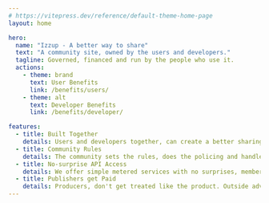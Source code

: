 ```yaml
---
# https://vitepress.dev/reference/default-theme-home-page
layout: home

hero:
  name: "Izzup - A better way to share"
  text: "A community site, owned by the users and developers."
  tagline: Governed, financed and run by the people who use it.
  actions:
    - theme: brand
      text: User Benefits
      link: /benefits/users/
    - theme: alt
      text: Developer Benefits
      link: /benefits/developer/

features:
  - title: Built Together
    details: Users and developers together, can create a better sharing platform. Without the drive for corporate profits, we bring caring to sharing.
  - title: Community Rules
    details: The community sets the rules, does the policing and handles infractions via an internal court system.
  - title: No-surprise API Access
    details: We offer simple metered services with no surprises, members vote on any changes to the API policies or pricing.
  - title: Publishers get Paid
    details: Producers, don't get treated like the product. Outside advertising revenue is shared with the producers of the content. 
---
```


